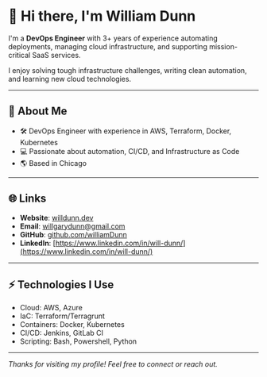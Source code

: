 # 👋 Hi there, I'm William Dunn

I'm a **DevOps Engineer** with 3+ years of experience automating deployments, managing cloud infrastructure, and supporting mission-critical SaaS services.  

I enjoy solving tough infrastructure challenges, writing clean automation, and learning new cloud technologies.

---

## 🚀 About Me

- 🛠️ DevOps Engineer with experience in AWS, Terraform, Docker, Kubernetes
- 💻 Passionate about automation, CI/CD, and Infrastructure as Code
- 🌎 Based in Chicago

---

## 🌐 Links

- **Website**: [willdunn.dev](https://willdunn.dev)
- **Email**: [willgarydunn@gmail.com](mailto:willgarydunn@gmail.com)
- **GitHub**: [github.com/williamDunn](https://github.com/williamDunn)
- **LinkedIn**: [https://www.linkedin.com/in/will-dunn/](https://www.linkedin.com/in/will-dunn/)

---

## ⚡️ Technologies I Use

- Cloud: AWS, Azure
- IaC: Terraform/Terragrunt
- Containers: Docker, Kubernetes
- CI/CD: Jenkins, GitLab CI
- Scripting: Bash, Powershell, Python

---

_Thanks for visiting my profile! Feel free to connect or reach out._
